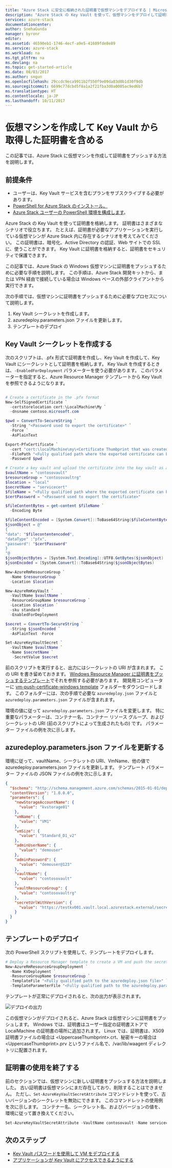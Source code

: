 ```yaml
---
title: "Azure Stack に安全に格納された証明書で仮想マシンをデプロイする | Microsoft Docs"
description: "Azure Stack の Key Vault を使って、仮想マシンをデプロイして証明書を仮想マシンにプッシュする方法について説明します。"
services: azure-stack
documentationcenter: 
author: SnehaGunda
manager: byronr
editor: 
ms.assetid: 46590eb1-1746-4ecf-a9e5-41609fde8e89
ms.service: azure-stack
ms.workload: na
ms.tgt_pltfrm: na
ms.devlang: na
ms.topic: get-started-article
ms.date: 08/03/2017
ms.author: sngun
ms.openlocfilehash: 29ccdc9eca9911b2f550f9e09da83d0b1d30f9db
ms.sourcegitcommit: 6699c77dcbd5f8a1a2f21fba3d0a0005ac9ed6b7
ms.translationtype: HT
ms.contentlocale: ja-JP
ms.lasthandoff: 10/11/2017
---
```

# <a name="create-a-virtual-machine-and-include-certificate-retrieved-from-a-key-vault"></a>仮想マシンを作成して Key Vault から取得した証明書を含める

この記事では、Azure Stack に仮想マシンを作成して証明書をプッシュする方法を説明します。 

## <a name="prerequisites"></a>前提条件

* ユーザーは、Key Vault サービスを含むプランをサブスクライブする必要があります。 
* [PowerShell for Azure Stack のインストール。](azure-stack-powershell-install.md)  
* [Azure Stack ユーザーの PowerShell 環境を構成します](azure-stack-powershell-configure-user.md)。

Azure Stack の Key Vault を使って証明書を格納します。 証明書はさまざまなシナリオで役立ちます。 たとえば、証明書が必要なアプリケーションを実行している仮想マシンが Azure Stack 内に存在するシナリオを考えてみてください。 この証明書は、暗号化、Active Directory の認証、Web サイトでの SSL に、使うことができます。 Key Vault に証明書を格納すると、証明書をセキュリティで保護できます。

この記事では、Azure Stack の Windows 仮想マシンに証明書をプッシュするために必要な手順を説明します。 この手順は、Azure Stack 開発キットから、または VPN 経由で接続している場合は Windows ベースの外部クライアントから実行できます。

次の手順では、仮想マシンに証明書をプッシュするために必要なプロセスについて説明します。

1. Key Vault シークレットを作成します。
2. azuredeploy.parameters.json ファイルを更新します。
3. テンプレートのデプロイ

## <a name="create-a-key-vault-secret"></a>Key Vault シークレットを作成する

次のスクリプトは、.pfx 形式で証明書を作成し、Key Vault を作成して、Key Vault にシークレットとして証明書を格納します。 Key Vault を作成するときは、`-EnabledForDeployment` パラメーターを使う必要があります。 このパラメーターを指定すると、Azure Resource Manager テンプレートから Key Vault を参照できるようになります。

```powershell

# Create a certificate in the .pfx format
New-SelfSignedCertificate `
  -certstorelocation cert:\LocalMachine\My `
  -dnsname contoso.microsoft.com

$pwd = ConvertTo-SecureString `
  -String "<Password used to export the certificate>" `
  -Force `
  -AsPlainText

Export-PfxCertificate `
  -cert "cert:\localMachine\my\<Certificate Thumbprint that was created in the previous step>" `
  -FilePath "<Fully qualified path where the exported certificate can be stored>" `
  -Password $pwd

# Create a key vault and upload the certificate into the key vault as a secret
$vaultName = "contosovault"
$resourceGroup = "contosovaultrg"
$location = "local"
$secretName = "servicecert"
$fileName = "<Fully qualified path where the exported certificate can be stored>"
$certPassword = "<Password used to export the certificate>"

$fileContentBytes = get-content $fileName `
  -Encoding Byte

$fileContentEncoded = [System.Convert]::ToBase64String($fileContentBytes)
$jsonObject = @"
{
"data": "$filecontentencoded",
"dataType" :"pfx",
"password": "$certPassword"
}
"@
$jsonObjectBytes = [System.Text.Encoding]::UTF8.GetBytes($jsonObject)
$jsonEncoded = [System.Convert]::ToBase64String($jsonObjectBytes)

New-AzureRmResourceGroup `
  -Name $resourceGroup `
  -Location $location

New-AzureRmKeyVault `
  -VaultName $vaultName `
  -ResourceGroupName $resourceGroup `
  -Location $location `
  -sku standard `
  -EnabledForDeployment

$secret = ConvertTo-SecureString `
  -String $jsonEncoded `
  -AsPlainText -Force

Set-AzureKeyVaultSecret `
  -VaultName $vaultName `
  -Name $secretName `
   -SecretValue $secret

```

前のスクリプトを実行すると、出力にはシークレットの URI が含まれます。 この URI を書き留めておきます。 [Windows Resource Manager に証明書をプッシュするテンプレート](https://github.com/Azure/AzureStack-QuickStart-Templates/tree/master/201-vm-windows-pushcertificate)でそれを参照する必要があります。 開発用コンピューターに [vm-push-certificate-windows template](https://github.com/Azure/AzureStack-QuickStart-Templates/tree/master/201-vm-windows-pushcertificate) フォルダーをダウンロードします。 このフォルダーには、次の手順で必要な `azuredeploy.json` ファイルと `azuredeploy.parameters.json` ファイルが含まれます。

環境の値に従って `azuredeploy.parameters.json` ファイルを変更します。 特に重要なパラメーターは、コンテナー名、コンテナー リソース グループ、およびシークレットの URI (前のスクリプトによって生成されたもの) です。 パラメーター ファイルの例を次に示します。

## <a name="update-the-azuredeployparametersjson-file"></a>azuredeploy.parameters.json ファイルを更新する

環境に従って、vaultName、シークレットの URI、VmName、他の値で azuredeploy.parameters.json ファイルを更新します。 テンプレート パラメーター ファイルの JSON ファイルの例を次に示します。 

```json
{
  "$schema": "http://schema.management.azure.com/schemas/2015-01-01/deploymentParameters.json#",
  "contentVersion": "1.0.0.0",
  "parameters": {
    "newStorageAccountName": {
      "value": "kvstorage01"
    },
    "vmName": {
      "value": "VM1"
    },
    "vmSize": {
      "value": "Standard_D1_v2"
    },
    "adminUserName": {
      "value": "demouser"
    },
    "adminPassword": {
      "value": "demouser@123"
    },
    "vaultName": {
      "value": "contosovault"
    },
    "vaultResourceGroup": {
      "value": "contosovaultrg"
    },
    "secretUrlWithVersion": {
      "value": "https://testkv001.vault.local.azurestack.external/secrets/testcert002/82afeeb84f4442329ce06593502e7840"
    }
  }
}
```

## <a name="deploy-the-template"></a>テンプレートのデプロイ

次の PowerShell スクリプトを使用して、テンプレートをデプロイします。

```powershell
# Deploy a Resource Manager template to create a VM and push the secret onto it
New-AzureRmResourceGroupDeployment `
  -Name KVDeployment `
  -ResourceGroupName $resourceGroup `
  -TemplateFile "<Fully qualified path to the azuredeploy.json file>" `
  -TemplateParameterFile "<Fully qualified path to the azuredeploy.parameters.json file>"
```

テンプレートが正常にデプロイされると、次の出力が表示されます。

![デプロイの出力](media/azure-stack-kv-push-secret-into-vm/deployment-output.png)

この仮想マシンがデプロイされると、Azure Stack は仮想マシンに証明書をプッシュします。 Windows では、証明書はユーザー指定の証明書ストアで LocalMachine の証明書の場所に追加されます。 Linux では、証明書は、X509 証明書ファイルの場合は &lt;UppercaseThumbprint&gt;.crt、秘密キーの場合は &lt;UppercaseThumbprint&gt;.prv というファイル名で、/var/lib/waagent ディレクトリに配置されます。

## <a name="retire-certificates"></a>証明書の使用を終了する

前のセクションでは、仮想マシンに新しい証明書をプッシュする方法を説明しました。 古い証明書は仮想マシンにまだ存在しており、削除することはできません。 ただし、`Set-AzureKeyVaultSecretAttribute` コマンドレットを使って、古いバージョンのシークレットを無効にできます。 このコマンドレットの使用例を次に示します。 コンテナー名、シークレット名、およびバージョンの値を、環境に従って置き換えてください。

```powershell
Set-AzureKeyVaultSecretAttribute -VaultName contosovault -Name servicecert -Version e3391a126b65414f93f6f9806743a1f7 -Enable 0
```

## <a name="next-steps"></a>次のステップ

* [Key Vault パスワードを使用して VM をデプロイする](azure-stack-kv-deploy-vm-with-secret.md)
* [アプリケーションが Key Vault にアクセスできるようにする](azure-stack-kv-sample-app.md)


